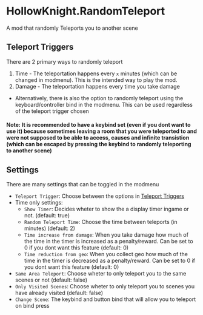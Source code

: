 # HollowKnight.RandomTeleport
A mod that randomly Teleports you to another scene

## Teleport Triggers
There are 2 primary ways to randomly teleport  
1. Time - The teleportation happens every `x` minutes (which can be changed in modmenu). This is the intended way to play the mod.
2. Damage - The teleportation happens every time you take damage

- Alternatively, there is also the option to randomly teleport using the keyboard/controller bind in the modmenu. This can be used regardless of the teleport trigger chosen
#### Note: It is recommended to have a keybind set (even if you dont want to use it) because sometimes leaving a room that you were teleported to and were not supposed to be able to access, causes and infinite transistion (which can be escaped by pressing the keybind to randomly teleporting to another scene) 

## Settings
There are many settings that can be toggled in the modmenu
* `Teleport Trigger`: Choose between the options in [Teleport Triggers](#teleport-triggers)
* Time only settings:
  * `Show Timer`: Decides wheter to show the a display timer ingame or not. (default: true)
  * `Random Teleport Time`: Choose the time between teleports (in minutes) (default: 2)
  * `Time increase from damage`: When you take damage how much of the time in the timer is increased as a penalty/reward. Can be set to 0 if you dont want this feature (default: 0)
  * `Time reduction from geo`: When you collect geo how much of the time in the timer is decreased as a penalty/reward. Can be set to 0 if you dont want this feature (default: 0)
* `Same Area Teleport`: Choose wheter to only teleport you to the same scenes or not (default: false)
* `Only Visited Scenes`: Choose wheter to only teleport you to scenes you have already visited (default: false)
* `Change Scene`: The keybind and button bind that will allow you to teleport on bind press

